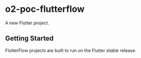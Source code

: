 # o2-poc-flutterflow

A new Flutter project.

## Getting Started

FlutterFlow projects are built to run on the Flutter _stable_ release.
